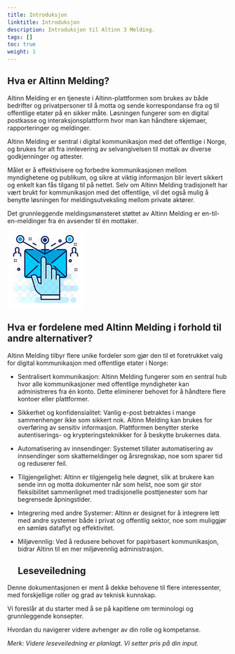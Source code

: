 ```yaml
---
title: Introduksjon
linktitle: Introduksjon
description: Introduksjon til Altinn 3 Melding.
tags: []
toc: true
weight: 1
---
```


## Hva er Altinn Melding?


Altinn Melding er en tjeneste i Altinn-plattformen som brukes av både bedrifter og privatpersoner
til å motta og sende korrespondanse fra og til offentlige etater på en sikker  måte. 
Løsningen fungerer som en digital postkasse og interaksjonsplattform hvor man kan håndtere skjemaer,
rapporteringer og meldinger.

Altinn Melding er sentral i digital kommunikasjon med det offentlige i Norge,
og brukes for alt fra innlevering av selvangivelsen til mottak av diverse godkjenninger og attester.

Målet er å effektivisere og forbedre kommunikasjonen mellom myndighetene og publikum,
og sikre at viktig informasjon blir levert sikkert og enkelt kan fås tilgang til på nettet.
Selv om Altinn Melding tradisjonelt har vært brukt for kommunikasjon med det offentlige,
vil det også mulig å benytte løsningen for meldingsutveksling mellom private aktører.

Det grunnleggende meldingsmønsteret støttet av Altinn Melding er en-til-en-meldinger fra én avsender til én mottaker.

![altinn3-correspodence-logo](./altinn3-correspodence-logo.png "Altinn 3 Correspondence features secure and easy to use message exchange")

## Hva er fordelene med Altinn Melding i forhold til andre alternativer?
Altinn Melding tilbyr flere unike fordeler som gjør den til et foretrukket valg for digital kommunikasjon 
med offentlige etater i Norge:

* Sentralisert kommunikasjon: Altinn Melding fungerer som en sentral hub hvor alle kommunikasjoner med offentlige myndigheter kan administreres fra én konto. Dette eliminerer behovet for å håndtere flere kontoer eller plattformer.
* Sikkerhet og konfidensialitet: Vanlig e-post betraktes i mange sammenhenger ikke som sikkert nok. Altinn Melding kan brukes for overføring av sensitiv informasjon. Plattformen benytter sterke autentiserings- og krypteringsteknikker for å beskytte brukernes data.
* Automatisering av innsendinger: Systemet tillater automatisering av innsendinger som skattemeldinger og årsregnskap, noe som sparer tid og reduserer feil.
* Tilgjengelighet: Altinn er tilgjengelig hele døgnet, slik at brukere kan sende inn og motta dokumenter når som helst, noe som gir stor fleksibilitet sammenlignet med tradisjonelle posttjenester som har begrensede åpningstider.
* Integrering med andre Systemer: Altinn er designet for å integrere lett med andre systemer både i privat og offentlig sektor, noe som muliggjør en sømløs dataflyt og effektivitet.
* Miljøvennlig: Ved å redusere behovet for papirbasert kommunikasjon, bidrar Altinn til en mer miljøvennlig administrasjon.
  

  ## Leseveiledning

Denne dokumentasjonen er ment å dekke behovene til flere interessenter,
med forskjellige roller og grad av teknisk kunnskap.

Vi foreslår at du starter med å se på kapitlene om terminologi og grunnleggende konsepter.

Hvordan du navigerer videre avhenger av din rolle og kompetanse.

_Merk: Videre leseveiledning er planlagt. Vi setter pris på din input._
<!-- Erik TBD: Add reference to where to give input -->